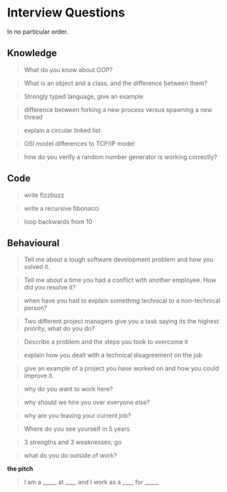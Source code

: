 # Interview Questions

In no particular order.

## Knowledge

> What do you know about OOP?

> What is an object and a class, and the difference between them?

> Strongly typed language, give an example

> difference between forking a new process versus spawning a new thread

> explain a circular linked list

> OSI model differences to TCP/IP model

> how do you verify a random number generator is working correctly?

## Code

> write fizzbuzz

> write a recursive fibonacci

> loop backwards from 10

## Behavioural

> Tell me about a tough software development problem and how you solved it.

> Tell me about a time you had a conflict with another employee. How did you resolve it?

> when have you had to explain something technical to a non-technical person?

> Two different project managers give you a task saying its the highest priority, what do you do?

> Describe a problem and the steps you took to overcome it

> explain how you dealt with a technical disagreement on the job

> give an example of a project you have worked on and how you could improve it.

> why do you want to work here?

> why should we hire you over everyone else?

> why are you leaving your current job?

> Where do you see yourself in 5 years

> 3 strengths and 3 weaknesses; go

> what do you do outside of work?

__the pitch__

> I am a _____ at ____ and I work as a ____ for _____ 
